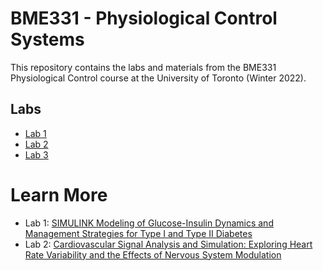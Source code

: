 # BME331 - Physiological Control Systems
This repository contains the labs and materials from the BME331 Physiological Control course at the University of Toronto (Winter 2022).

## Labs
- [Lab 1](./Lab1)
- [Lab 2](./Lab2)
- [Lab 3](./Lab3)

# Learn More
- Lab 1: [SIMULINK Modeling of Glucose-Insulin Dynamics and Management Strategies for Type I and Type II Diabetes](https://d-uzun.wixsite.com/deniz-uzun/post/advanced-simulink-modeling-of-glucose-insulin-dynamics-and-management-strategies-for-type-i-and-type)
- Lab 2: [Cardiovascular Signal Analysis and Simulation: Exploring Heart Rate Variability and the Effects of Nervous System Modulation](https://d-uzun.wixsite.com/deniz-uzun/post/cardiovascular-signal-analysis-and-simulation-exploring-heart-rate-variability-and-the-effects-of-n)
